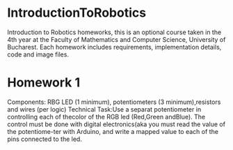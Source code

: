 # IntroductionToRobotics
Introduction to Robotics homeworks, this is an optional course taken in the 4th year at the Faculty of Mathematics and Computer Science, University of Bucharest. Each homework includes requirements, implementation details, code and image files.

# Homework 1
Components:  RBG  LED  (1  minimum),  potentiometers  (3  minimum),resistors and wires (per logic)
Technical Task:Use a separat potentiometer in controlling each of thecolor of the RGB led (Red,Green andBlue).  The control must be done with digital electronics(aka you must read the value of the potentiome-ter with Arduino, and write a mapped value to each of the pins connected to the led.
